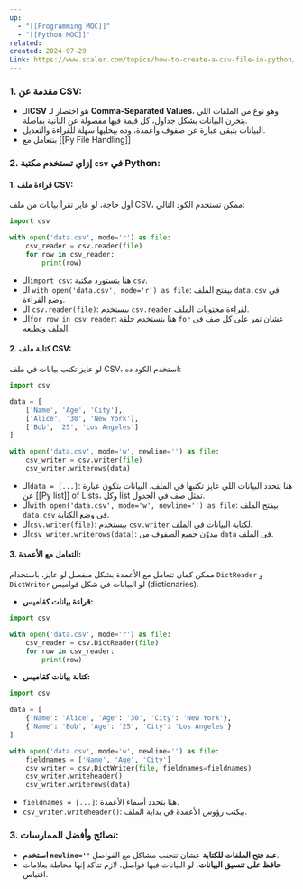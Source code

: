 ```yaml
---
up:
  - "[[Programming MOC]]"
  - "[[Python MOC]]"
related: 
created: 2024-07-29
Link: https://www.scaler.com/topics/how-to-create-a-csv-file-in-python/
---
```


### 1. **مقدمة عن CSV:**

- الـ**CSV** هو اختصار لـ **Comma-Separated Values**، وهو نوع من الملفات اللي بتخزن البيانات بشكل جداول، كل قيمة فيها مفصولة عن التانية بفاصلة.
- البيانات بتبقى عبارة عن صفوف وأعمدة، وده بيخليها سهلة للقراءة والتعديل.
- بنتعامل مع [[Py File Handling]]
### 2. **إزاي تستخدم مكتبة `csv` في Python:**

#### **1. قراءة ملف CSV:**
أول حاجة، لو عايز تقرأ بيانات من ملف CSV، ممكن تستخدم الكود التالي:

```python
import csv

with open('data.csv', mode='r') as file:
    csv_reader = csv.reader(file)
    for row in csv_reader:
        print(row)
```

- الـ`import csv`: هنا بتستورد مكتبة `csv`.
- الـ `with open('data.csv', mode='r') as file`: بيفتح الملف `data.csv` في وضع القراءة.
- الـ `csv.reader(file)`: بيستخدم `csv.reader` لقراءة محتويات الملف.
- الـ`for row in csv_reader`: هنا بتستخدم حلقة `for` عشان تمر على كل صف في الملف وتطبعه.

#### **2. كتابة ملف CSV:**
لو عايز تكتب بيانات في ملف CSV، استخدم الكود ده:

```python
import csv

data = [
    ['Name', 'Age', 'City'],
    ['Alice', '30', 'New York'],
    ['Bob', '25', 'Los Angeles']
]

with open('data.csv', mode='w', newline='') as file:
    csv_writer = csv.writer(file)
    csv_writer.writerows(data)
```

- الـ`data = [...]`: هنا بتحدد البيانات اللي عايز تكتبها في الملف. البيانات بتكون عبارة عن [[Py list]] of Lists، وكل list تمثل صف في الجدول.
- الـ`with open('data.csv', mode='w', newline='') as file`: بيفتح الملف `data.csv` في وضع الكتابة.
- الـ`csv.writer(file)`: بيستخدم `csv.writer` لكتابة البيانات في الملف.
- الـ`csv_writer.writerows(data)`: بيدوّن جميع الصفوف من `data` في الملف.

#### **3. التعامل مع الأعمدة:**

ممكن كمان تتعامل مع الأعمدة بشكل منفصل لو عايز، باستخدام `DictReader` و `DictWriter` لو البيانات في شكل قواميس (dictionaries).

- **قراءة بيانات كقاميس:**

```python
import csv

with open('data.csv', mode='r') as file:
    csv_reader = csv.DictReader(file)
    for row in csv_reader:
        print(row)
```

- **كتابة بيانات كقاميس:**

```python
import csv

data = [
    {'Name': 'Alice', 'Age': '30', 'City': 'New York'},
    {'Name': 'Bob', 'Age': '25', 'City': 'Los Angeles'}
]

with open('data.csv', mode='w', newline='') as file:
    fieldnames = ['Name', 'Age', 'City']
    csv_writer = csv.DictWriter(file, fieldnames=fieldnames)
    csv_writer.writeheader()
    csv_writer.writerows(data)
```

- `fieldnames = [...]`: هنا بتحدد أسماء الأعمدة.
- `csv_writer.writeheader()`: بيكتب رؤوس الأعمدة في بداية الملف.

### 3. **نصائح وأفضل الممارسات:**

- **استخدم `newline=''` عند فتح الملفات للكتابة** عشان تتجنب مشاكل مع الفواصل.
- **حافظ على تنسيق البيانات**، لو البيانات فيها فواصل، لازم تتأكد إنها محاطة بعلامات اقتباس.
